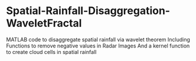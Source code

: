# Spatial-Rainfall-Disaggregation-WaveletFractal
MATLAB code to disaggregate spatial rainfall via wavelet theorem
Including Functions to remove negative values in Radar Images
And a kernel function to create cloud cells in spatial rainfall

